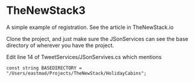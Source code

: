 # TheNewStack3
A simple example of registration. See the article in TheNewStack.io

Clone the project, and just make sure the JSonServices can see the base directory of wherever you have the project.

Edit line 14 of TweetServices/JSonServives.cs which mentions

    const string BASEDIRECTORY = "/Users/eastmad/Projects/TheNewStack/HolidayCabins";
